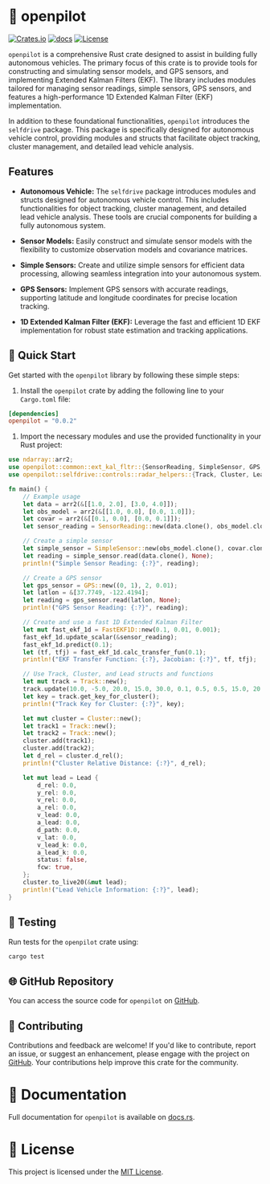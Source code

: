 # 🚗 openpilot

[![Crates.io](https://img.shields.io/crates/v/openpilot.svg)](https://crates.io/crates/openpilot)
[![docs](https://docs.rs/openpilot/badge.svg)](https://docs.rs/openpilot/)
[![License](https://img.shields.io/badge/license-MIT-blue.svg)](LICENSE)

`openpilot` is a comprehensive Rust crate designed to assist in building fully autonomous vehicles. The primary focus of this crate is to provide tools for constructing and simulating sensor models, and GPS sensors, and implementing Extended Kalman Filters (EKF). The library includes modules tailored for managing sensor readings, simple sensors, GPS sensors, and features a high-performance 1D Extended Kalman Filter (EKF) implementation.

In addition to these foundational functionalities, `openpilot` introduces the `selfdrive` package. This package is specifically designed for autonomous vehicle control, providing modules and structs that facilitate object tracking, cluster management, and detailed lead vehicle analysis.

## Features

- **Autonomous Vehicle:** The `selfdrive` package introduces modules and structs designed for autonomous vehicle control. This includes functionalities for object tracking, cluster management, and detailed lead vehicle analysis. These tools are crucial components for building a fully autonomous system.

- **Sensor Models:** Easily construct and simulate sensor models with the flexibility to customize observation models and covariance matrices.

- **Simple Sensors:** Create and utilize simple sensors for efficient data processing, allowing seamless integration into your autonomous system.

- **GPS Sensors:** Implement GPS sensors with accurate readings, supporting latitude and longitude coordinates for precise location tracking.

- **1D Extended Kalman Filter (EKF):** Leverage the fast and efficient 1D EKF implementation for robust state estimation and tracking applications.

## 🚀 Quick Start

Get started with the `openpilot` library by following these simple steps:

1. Install the `openpilot` crate by adding the following line to your `Cargo.toml` file:

```toml
[dependencies]
openpilot = "0.0.2"
```

1. Import the necessary modules and use the provided functionality in your Rust project:

```rust
use ndarray::arr2;
use openpilot::common::ext_kal_fltr::{SensorReading, SimpleSensor, GPS, EKF, FastEKF1D};
use openpilot::selfdrive::controls::radar_helpers::{Track, Cluster, Lead};

fn main() {
    // Example usage
    let data = arr2(&[[1.0, 2.0], [3.0, 4.0]]);
    let obs_model = arr2(&[[1.0, 0.0], [0.0, 1.0]]);
    let covar = arr2(&[[0.1, 0.0], [0.0, 0.1]]);
    let sensor_reading = SensorReading::new(data.clone(), obs_model.clone(), covar.clone());

    // Create a simple sensor
    let simple_sensor = SimpleSensor::new(obs_model.clone(), covar.clone(), 2);
    let reading = simple_sensor.read(data.clone(), None);
    println!("Simple Sensor Reading: {:?}", reading);

    // Create a GPS sensor
    let gps_sensor = GPS::new((0, 1), 2, 0.01);
    let latlon = &[37.7749, -122.4194];
    let reading = gps_sensor.read(latlon, None);
    println!("GPS Sensor Reading: {:?}", reading);

    // Create and use a fast 1D Extended Kalman Filter
    let mut fast_ekf_1d = FastEKF1D::new(0.1, 0.01, 0.001);
    fast_ekf_1d.update_scalar(&sensor_reading);
    fast_ekf_1d.predict(0.1);
    let (tf, tfj) = fast_ekf_1d.calc_transfer_fun(0.1);
    println!("EKF Transfer Function: {:?}, Jacobian: {:?}", tf, tfj);

    // Use Track, Cluster, and Lead structs and functions
    let mut track = Track::new();
    track.update(10.0, -5.0, 20.0, 15.0, 30.0, 0.1, 0.5, 0.5, 15.0, 20.0, 10.0);
    let key = track.get_key_for_cluster();
    println!("Track Key for Cluster: {:?}", key);

    let mut cluster = Cluster::new();
    let track1 = Track::new();
    let track2 = Track::new();
    cluster.add(track1);
    cluster.add(track2);
    let d_rel = cluster.d_rel();
    println!("Cluster Relative Distance: {:?}", d_rel);

    let mut lead = Lead {
        d_rel: 0.0,
        y_rel: 0.0,
        v_rel: 0.0,
        a_rel: 0.0,
        v_lead: 0.0,
        a_lead: 0.0,
        d_path: 0.0,
        v_lat: 0.0,
        v_lead_k: 0.0,
        a_lead_k: 0.0,
        status: false,
        fcw: true,
    };
    cluster.to_live20(&mut lead);
    println!("Lead Vehicle Information: {:?}", lead);
}
```

## 🧪 Testing

Run tests for the `openpilot` crate using:

```bash
cargo test
```

## 🌐 GitHub Repository

You can access the source code for `openpilot` on [GitHub](https://github.com/wiseaidev/openpilot).

## 🤝 Contributing

Contributions and feedback are welcome! If you'd like to contribute, report an issue, or suggest an enhancement, please engage with the project on [GitHub](https://github.com/wiseaidev/openpilot). Your contributions help improve this crate for the community.

# 📘 Documentation

Full documentation for `openpilot` is available on [docs.rs](https://docs.rs/openpilot/).

# 📄 License

This project is licensed under the [MIT License](LICENSE).

